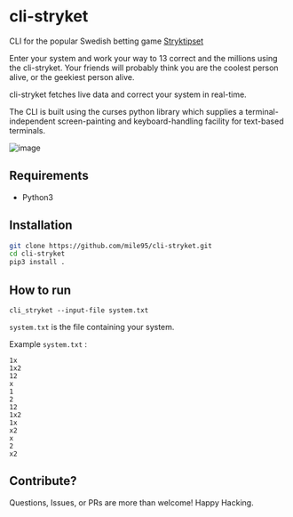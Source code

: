 # cli-stryket

CLI for the popular Swedish betting game [Stryktipset](https://spela.svenskaspel.se/stryktipset)

Enter your system and work your way to 13 correct and the millions using the cli-stryket. Your friends will probably think you are the coolest person alive, or the geekiest person alive.

cli-stryket fetches live data and correct your system in real-time.

The CLI is built using the curses python library which supplies a terminal-independent screen-painting and keyboard-handling facility for text-based terminals.

![image](https://user-images.githubusercontent.com/8545435/164912734-094959df-8ad5-4a4e-8916-c2b434e40aee.png)


## Requirements
- Python3

## Installation

```bash
git clone https://github.com/mile95/cli-stryket.git
cd cli-stryket
pip3 install .

```
## How to run

```
cli_stryket --input-file system.txt
```

`system.txt` is the file containing your system. 

Example `system.txt` : 

```
1x
1x2
12
x
1
2
12
1x2
1x
x2
x
2
x2
```
## Contribute?

Questions, Issues, or PRs are more than welcome! Happy Hacking.
